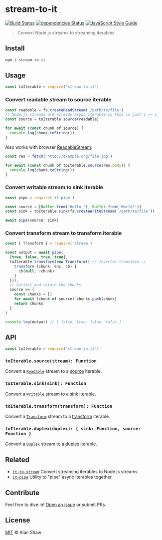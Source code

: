 # stream-to-it

[![Build Status](https://travis-ci.org/alanshaw/stream-to-it.svg?branch=master)](https://travis-ci.org/alanshaw/stream-to-it)
[![dependencies Status](https://david-dm.org/alanshaw/stream-to-it/status.svg)](https://david-dm.org/alanshaw/stream-to-it)
[![JavaScript Style Guide](https://img.shields.io/badge/code_style-standard-brightgreen.svg)](https://standardjs.com)

> Convert Node.js streams to streaming iterables

## Install

```sh
npm i stream-to-it
```

## Usage

```js
const toIterable = require('stream-to-it')
```

### Convert readable stream to source iterable

```js
const readable = fs.createReadStream('/path/to/file')
// Node.js streams are already async iterable so this is just s => s
const source = toIterable.source(readable)

for await (const chunk of source) {
  console.log(chunk.toString())
}
```

Also works with browser [ReadableStream](https://developer.mozilla.org/en-US/docs/Web/API/ReadableStream):

```js
const res = fetch('http://example.org/file.jpg')

for await (const chunk of toIterable.source(res.body)) {
  console.log(chunk.toString())
}
```

### Convert writable stream to sink iterable

```js
const pipe = require('it-pipe')

const source = [Buffer.from('Hello '), Buffer.from('World!')]
const sink = toIterable.sink(fs.createWriteStream('/path/to/file'))

await pipe(source, sink)
```

### Convert transform stream to transform iterable

```js
const { Transform } = require('stream')

const output = await pipe(
  [true, false, true, true],
  toIterable.transform(new Transform({ // Inverter transform :)
    transform (chunk, enc, cb) {
      cb(null, !chunk)
    }
  })),
  // Collect and return the chunks
  source => {
    const chunks = []
    for await (chunk of source) chunks.push(chunk)
    return chunks
  }
)

console.log(output) // [ false, true, false, false ]
```

## API

```js
const toIterable = require('stream-to-it')
```

### `toIterable.source(stream): Function`

Convert a [`Readable`](https://nodejs.org/dist/latest/docs/api/stream.html#stream_readable_streams) stream to a [source](https://gist.github.com/alanshaw/591dc7dd54e4f99338a347ef568d6ee9#source-it) iterable.

### `toIterable.sink(sink): Function`

Convert a [`Writable`](https://nodejs.org/dist/latest/docs/api/stream.html#stream_writable_streams) stream to a [sink](https://gist.github.com/alanshaw/591dc7dd54e4f99338a347ef568d6ee9#sink-it) iterable.

### `toIterable.transform(transform): Function`

Convert a [`Transform`](https://nodejs.org/dist/latest/docs/api/stream.html#stream_duplex_and_transform_streams) stream to a [transform](https://gist.github.com/alanshaw/591dc7dd54e4f99338a347ef568d6ee9#transform-it) iterable.

### `toIterable.duplex(duplex): { sink: Function, source: Function }`

Convert a [`Duplex`](https://nodejs.org/dist/latest/docs/api/stream.html#stream_duplex_and_transform_streams) stream to a [duplex](https://gist.github.com/alanshaw/591dc7dd54e4f99338a347ef568d6ee9#duplex-it) iterable.

## Related

* [`it-to-stream`](https://www.npmjs.com/package/it-to-stream) Convert streaming iterables to Node.js streams
* [`it-pipe`](https://www.npmjs.com/package/it-pipe) Utility to "pipe" async iterables together

## Contribute

Feel free to dive in! [Open an issue](https://github.com/alanshaw/stream-to-it/issues/new) or submit PRs.

## License

[MIT](LICENSE) © Alan Shaw

